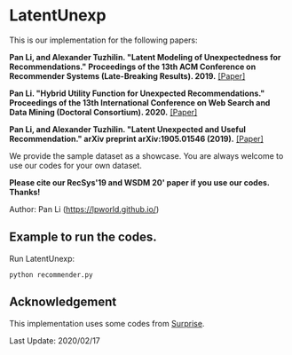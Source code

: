 # LatentUnexp

This is our implementation for the following papers:

**Pan Li, and Alexander Tuzhilin. "Latent Modeling of Unexpectedness for Recommendations." Proceedings of the 13th ACM Conference on Recommender Systems (Late-Breaking Results). 2019.** [[Paper]](http://ceur-ws.org/Vol-2431/paper8.pdf)

**Pan Li. "Hybrid Utility Function for Unexpected Recommendations." Proceedings of the 13th International Conference on Web Search and Data Mining (Doctoral Consortium). 2020.** [[Paper]](https://dl.acm.org/doi/abs/10.1145/3336191.3372183)

**Pan Li, and Alexander Tuzhilin. "Latent Unexpected and Useful Recommendation." arXiv preprint arXiv:1905.01546 (2019).** [[Paper]](https://arxiv.org/abs/1905.01546)

We provide the sample dataset as a showcase. You are always welcome to use our codes for your own dataset.

**Please cite our RecSys'19 and WSDM 20' paper if you use our codes. Thanks!** 

Author: Pan Li (https://lpworld.github.io/)

## Example to run the codes.
Run LatentUnexp:
```
python recommender.py
```

## Acknowledgement
This implementation uses some codes from [Surprise](http://surpriselib.com/).

Last Update: 2020/02/17
